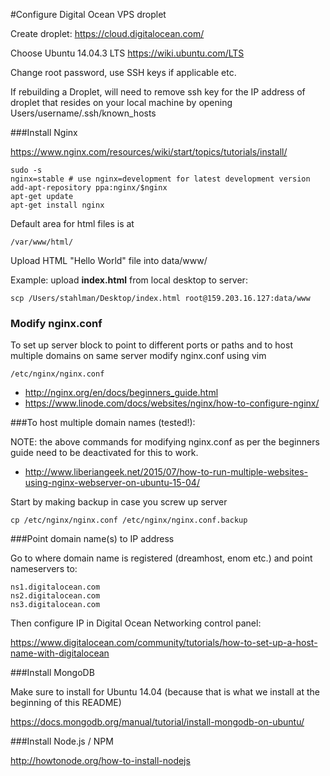 #Configure Digital Ocean VPS droplet

Create droplet: https://cloud.digitalocean.com/

Choose Ubuntu 14.04.3 LTS https://wiki.ubuntu.com/LTS

Change root password, use SSH keys if applicable etc.

If rebuilding a Droplet, will need to remove ssh key for the IP address of droplet that resides on your local machine by opening Users/username/.ssh/known_hosts

###Install Nginx

https://www.nginx.com/resources/wiki/start/topics/tutorials/install/

   
	sudo -s
	nginx=stable # use nginx=development for latest development version
	add-apt-repository ppa:nginx/$nginx
	apt-get update
	apt-get install nginx
	

Default area for html files is at 

	/var/www/html/


Upload HTML "Hello World" file into data/www/

Example: upload **index.html** from local desktop to server:

	scp /Users/stahlman/Desktop/index.html root@159.203.16.127:data/www
	

### Modify nginx.conf

To set up server block to point to different ports or paths and to host multiple domains on same server modify nginx.conf using vim

	/etc/nginx/nginx.conf

- http://nginx.org/en/docs/beginners_guide.html
- https://www.linode.com/docs/websites/nginx/how-to-configure-nginx/

###To host multiple domain names (tested!):

NOTE: the above commands for modifying nginx.conf as per the beginners guide need to be deactivated for this to work.

- http://www.liberiangeek.net/2015/07/how-to-run-multiple-websites-using-nginx-webserver-on-ubuntu-15-04/

Start by making backup in case you screw up server

	cp /etc/nginx/nginx.conf /etc/nginx/nginx.conf.backup
	
###Point domain name(s) to IP address

Go to where domain name is registered (dreamhost, enom etc.) and point nameservers to:

	ns1.digitalocean.com
	ns2.digitalocean.com
	ns3.digitalocean.com
	
Then configure IP in Digital Ocean Networking control panel:

https://www.digitalocean.com/community/tutorials/how-to-set-up-a-host-name-with-digitalocean

###Install MongoDB

Make sure to install for Ubuntu 14.04 (because that is what we install at the beginning of this README)

https://docs.mongodb.org/manual/tutorial/install-mongodb-on-ubuntu/

###Install Node.js / NPM

http://howtonode.org/how-to-install-nodejs